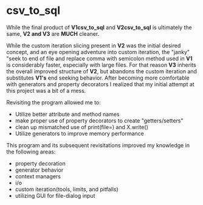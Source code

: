# csv_to_sql


While the final product of **V1csv_to_sql** and **V2csv_to_sql** is ultimately the same, **V2 and V3** are **MUCH** cleaner.


While the custom iteration slicing present in **V2** was the initial desired concept, and an eye opening adventure into custom iteration, the "janky" "seek to end of file and replace comma with semicolon method used in **V1** is considerably faster, especially with large files. For that reason **V3** inherits the overall improved structure of **V2**, but abandons the custom iteration and substitutes **V1's** end seeking behavior.
After becoming more comfortable with generators and property decorators I realized that my initial attempt at this project was a bit of a mess.


Revisiting the program allowed me to:
- Utilize better attribute and method names
- make proper use of property decorators to create "getters/setters"
- clean up mismatched use of print(file=) and X.write()
- Utilize generators to improve memory performance

This program and its subsequent revisitations improved my knowledge in the following areas:
- property decoration
- generator behavior
- context managers
- i/o
- custom iteration(tools, limits, and pitfalls)
- utilizing GUI for file-dialog input
